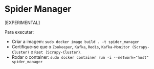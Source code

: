 # Spider Manager

[EXPERIMENTAL]

Para executar:

- Criar a imagem: `sudo docker image build . -t spider_manager`
- Certifique-se que o `Zookeeper`, `Kafka`, `Redis`, `Kafka-Monitor (Scrapy-Cluster)` e `Rest (Scrapy-Cluster)`.
- Rodar o container: `sudo docker container run -i --network="host" spider_manager`